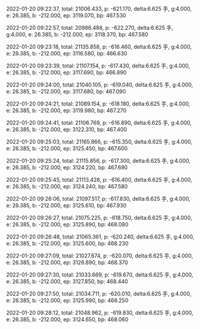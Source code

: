 2022-01-20 09:22:37, total: 21006.433, p: -621.170, delta:6.625 手, g:4.000, e: 26.385, b: -212.000, ep: 3119.070, bp: 467.530

2022-01-20 09:22:57, total: 20986.488, p: -622.270, delta:6.625 手, g:4.000, e: 26.385, b: -212.000, ep: 3118.370, bp: 467.580

2022-01-20 09:23:18, total: 21135.858, p: -616.460, delta:6.625 手, g:4.000, e: 26.385, b: -212.000, ep: 3116.580, bp: 466.630

2022-01-20 09:23:39, total: 21107.154, p: -617.430, delta:6.625 手, g:4.000, e: 26.385, b: -212.000, ep: 3117.690, bp: 466.890

2022-01-20 09:24:00, total: 21040.105, p: -619.040, delta:6.625 手, g:4.000, e: 26.385, b: -212.000, ep: 3117.680, bp: 467.090

2022-01-20 09:24:21, total: 21089.154, p: -618.180, delta:6.625 手, g:4.000, e: 26.385, b: -212.000, ep: 3119.980, bp: 467.270

2022-01-20 09:24:41, total: 21106.769, p: -616.890, delta:6.625 手, g:4.000, e: 26.385, b: -212.000, ep: 3122.310, bp: 467.400

2022-01-20 09:25:03, total: 21165.866, p: -615.350, delta:6.625 手, g:4.000, e: 26.385, b: -212.000, ep: 3125.450, bp: 467.600

2022-01-20 09:25:24, total: 21115.856, p: -617.300, delta:6.625 手, g:4.000, e: 26.385, b: -212.000, ep: 3124.220, bp: 467.690

2022-01-20 09:25:45, total: 21113.428, p: -616.400, delta:6.625 手, g:4.000, e: 26.385, b: -212.000, ep: 3124.240, bp: 467.580

2022-01-20 09:26:06, total: 21097.517, p: -617.830, delta:6.625 手, g:4.000, e: 26.385, b: -212.000, ep: 3125.610, bp: 467.930

2022-01-20 09:26:27, total: 21075.225, p: -618.750, delta:6.625 手, g:4.000, e: 26.385, b: -212.000, ep: 3125.890, bp: 468.080

2022-01-20 09:26:48, total: 21065.361, p: -620.240, delta:6.625 手, g:4.000, e: 26.385, b: -212.000, ep: 3125.600, bp: 468.230

2022-01-20 09:27:09, total: 21027.674, p: -620.070, delta:6.625 手, g:4.000, e: 26.385, b: -212.000, ep: 3126.890, bp: 468.370

2022-01-20 09:27:30, total: 21033.669, p: -619.670, delta:6.625 手, g:4.000, e: 26.385, b: -212.000, ep: 3127.850, bp: 468.440

2022-01-20 09:27:50, total: 21034.711, p: -620.010, delta:6.625 手, g:4.000, e: 26.385, b: -212.000, ep: 3125.990, bp: 468.250

2022-01-20 09:28:12, total: 21048.962, p: -619.830, delta:6.625 手, g:4.000, e: 26.385, b: -212.000, ep: 3124.650, bp: 468.060